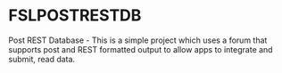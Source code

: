 # FSLPOSTRESTDB
Post REST Database - This is a simple project which uses a forum that supports post and REST formatted output to allow apps to integrate and submit, read data.
